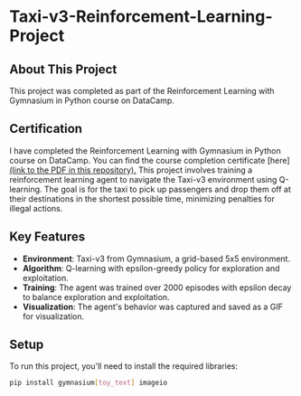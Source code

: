 # Taxi-v3-Reinforcement-Learning-Project
## About This Project
This project was completed as part of the Reinforcement Learning with Gymnasium in Python course on DataCamp.

## Certification
I have completed the Reinforcement Learning with Gymnasium in Python course on DataCamp. You can find the course completion certificate [here][(link to the PDF in this repository).](https://github.com/aqsaafzal702/Taxi-v3-Reinforcement-Learning-Project/blob/main/Reinforcement%20Learning%20with%20Gymnasium%20in%20Python.pdf)
This project involves training a reinforcement learning agent to navigate the Taxi-v3 environment using Q-learning. The goal is for the taxi to pick up passengers and drop them off at their destinations in the shortest possible time, minimizing penalties for illegal actions.

## Key Features
- **Environment**: Taxi-v3 from Gymnasium, a grid-based 5x5 environment.
- **Algorithm**: Q-learning with epsilon-greedy policy for exploration and exploitation.
- **Training**: The agent was trained over 2000 episodes with epsilon decay to balance exploration and exploitation.
- **Visualization**: The agent's behavior was captured and saved as a GIF for visualization.

## Setup
To run this project, you'll need to install the required libraries:

```bash
pip install gymnasium[toy_text] imageio
